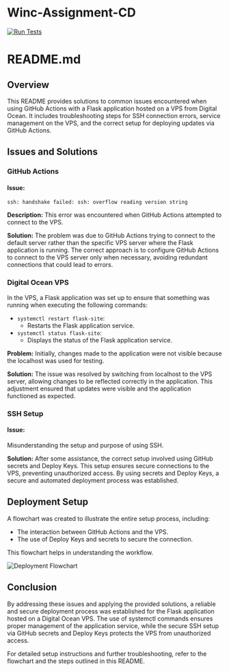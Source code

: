 # Winc-Assignment-CD

[![Run Tests](https://github.com/Rhomekso/Winc-Assignment-CD/actions/workflows/testing.yml/badge.svg)](https://github.com/Rhomekso/Winc-Assignment-CD/actions/workflows/testing.yml)


# README.md

## Overview

This README provides solutions to common issues encountered when using GitHub Actions with a Flask application hosted on a VPS from Digital Ocean. It includes troubleshooting steps for SSH connection errors, service management on the VPS, and the correct setup for deploying updates via GitHub Actions.

## Issues and Solutions

### GitHub Actions

#### Issue:

```plaintext
ssh: handshake failed: ssh: overflow reading version string
```


**Description:**
This error was encountered when GitHub Actions attempted to connect to the VPS.

**Solution:**
The problem was due to GitHub Actions trying to connect to the default server rather than the specific VPS server where the Flask application is running. The correct approach is to configure GitHub Actions to connect to the VPS server only when necessary, avoiding redundant connections that could lead to errors.

### Digital Ocean VPS

In the VPS, a Flask application was set up to ensure that something was running when executing the following commands:
- `systemctl restart flask-site`:
  - Restarts the Flask application service.
- `systemctl status flask-site`:
  - Displays the status of the Flask application service.

**Problem:**
Initially, changes made to the application were not visible because the localhost was used for testing.

**Solution:**
The issue was resolved by switching from localhost to the VPS server, allowing changes to be reflected correctly in the application. This adjustment ensured that updates were visible and the application functioned as expected.

### SSH Setup

#### Issue:
Misunderstanding the setup and purpose of using SSH.

**Solution:**
After some assistance, the correct setup involved using GitHub secrets and Deploy Keys. This setup ensures secure connections to the VPS, preventing unauthorized access. By using secrets and Deploy Keys, a secure and automated deployment process was established.

## Deployment Setup

A flowchart was created to illustrate the entire setup process, including:
- The interaction between GitHub Actions and the VPS.
- The use of Deploy Keys and secrets to secure the connection.

This flowchart helps in understanding the workflow.

![Deployment Flowchart](Mekso-Frame1.jpg)


## Conclusion

By addressing these issues and applying the provided solutions, a reliable and secure deployment process was established for the Flask application hosted on a Digital Ocean VPS. The use of systemctl commands ensures proper management of the application service, while the secure SSH setup via GitHub secrets and Deploy Keys protects the VPS from unauthorized access.

For detailed setup instructions and further troubleshooting, refer to the flowchart and the steps outlined in this README.
